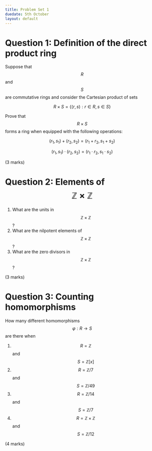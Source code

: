 ```yaml
---
title: Problem Set 1
duedate: 5th October
layout: default
---
```



Question 1: Definition of the direct product ring
===

Suppose that $$R$$ and $$S$$ are commutative rings and consider the Cartesian product of sets

$$R\times S=\{(r,s):r\in R, s\in S\}$$

Prove that $$R\times S$$ forms a ring when equipped with the following operations:

$$(r_1,s_1)+(r_2,s_2)=(r_1+r_2, s_1+s_2)$$

$$(r_1,s_1)\cdot(r_2,s_2)=(r_1\cdot r_2, s_1\cdot s_2)$$

(3 marks)

Question 2: Elements of $$\mathbb{Z}\times \mathbb{Z}$$
============

1. What are the units in $$\mathbb{Z}\times\mathbb{Z}$$?
2. What are the nilpotent elements of $$\mathbb{Z}\times\mathbb{Z}$$?
3. What are the zero divisors in $$\mathbb{Z}\times\mathbb{Z}$$?


(3 marks)

Question 3: Counting homomorphisms
=======

How many different homomorphisms $$\varphi:R\to S$$ are there when

1. $$R=\mathbb{Z}$$ and $$S=\mathbb{Z}[x]$$
2. $$R=\mathbb{Z}/7$$ and $$S=\mathbb{Z}/49$$
3. $$R=\mathbb{Z}/14$$ and $$S=\mathbb{Z}/7$$
4. $$R=\mathbb{Z}\times\mathbb{Z}$$ and $$S=\mathbb{Z}/12$$

(4 marks)